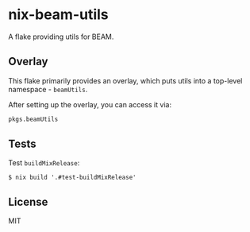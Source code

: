# nix-beam-utils

A flake providing utils for BEAM.

## Overlay

This flake primarily provides an overlay, which puts utils into a top-level namespace - `beamUtils`.

After setting up the overlay, you can access it via:

```nix
pkgs.beamUtils
```

## Tests

Test `buildMixRelease`:

```console
$ nix build '.#test-buildMixRelease'
```

## License

MIT
